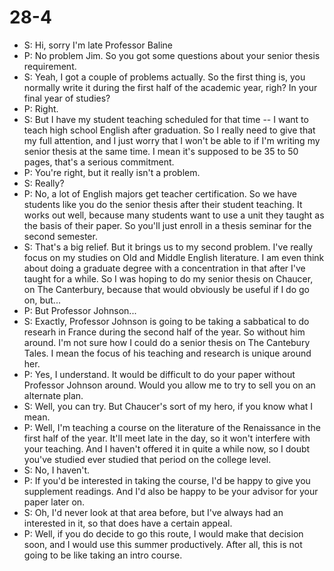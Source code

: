 # 28-4 

+ S: Hi, sorry I'm late Professor Baline
+ P: No problem Jim. So you got some questions about your senior thesis requirement.
+ S: Yeah, I got a couple of problems actually. So the first thing is, you normally write it during the first half of the academic year, righ? In your final year of studies?
+ P: Right.
+ S: But I have my student teaching scheduled for that time -- I want to teach high school English after graduation. So I really need to give that my full attention, and I just worry that I won't be able to if I'm writing my senior thesis at the same time. I mean it's supposed to be 35 to 50 pages, that's a serious commitment.
+ P: You're right, but it really isn't a problem.
+ S: Really?
+ P: No, a lot of English majors get teacher certification. So we have students like you do the senior thesis after their student teaching. It works out well, because many students want to use a unit they taught as the basis of their paper. So you'll just enroll in a thesis seminar for the second semester.
+ S: That's a big relief. But it brings us to my second problem. I've really focus on my studies on Old and Middle English literature. I am even think about doing a graduate degree with a concentration in that after I've taught for a while. So I was hoping to do my senior thesis on Chaucer, on The Canterbury, because that would obviously be useful if I do go on, but...
+ P: But Professor Johnson...
+ S: Exactly, Professor Johnson is going to be taking a sabbatical to do researh in France during the second half of the year. So without him around. I'm not sure how I could do a senior thesis on The Cantebury Tales. I mean the focus of his teaching and research is unique around her.
+ P: Yes, I understand. It would be difficult to do your paper without Professor Johnson around. Would you allow me to try to sell you on an alternate plan.
+ S: Well, you can try. But Chaucer's sort of my hero, if you know what I mean.
+ P: Well, I'm teaching a course on the literature of the Renaissance in the first half of the year. It'll meet late in the day, so it won't interfere with your teaching. And I haven't offered it in quite a while now, so I doubt you've studied ever studied that period on the college level.
+ S: No, I haven't.
+ P: If you'd be interested in taking the course, I'd be happy to give you supplement readings. And I'd also be happy to be your advisor for your paper later on.
+ S: Oh, I'd never look at that area before, but I've always had an interested in it, so that does have a certain appeal.
+ P: Well, if you do decide to go this route, I would make that decision soon, and I would use this summer productively. After all, this is not going to be like taking an intro course.